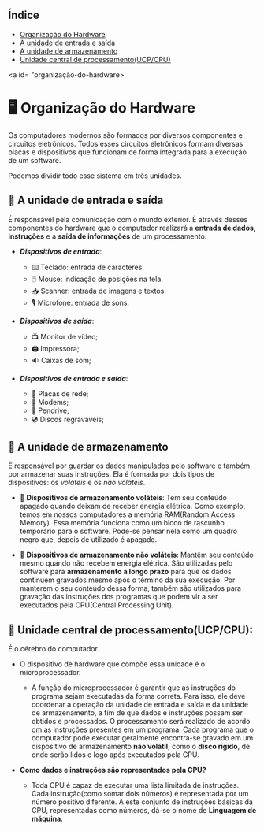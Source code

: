 ## Índice
- [Organização do Hardware](#organização-do-hardware)
- [A unidade de entrada e saída](#arrows_counterclockwise-a-unidade-de-entrada-e-saída)
- [A unidade de armazenamento](#minidisc-a-unidade-de-armazenamento)
- [Unidade central de processamento(UCP/CPU)](#1234-unidade-central-de-processamentoucpcpu)

<a id= "organização-do-hardware></a>
# 🖥️ Organização do Hardware

Os computadores modernos são formados por diversos componentes e circuitos eletrônicos. Todos esses circuitos eletrônicos formam diversas placas e dispositivos que funcionam de forma integrada para a execução de um software.

Podemos dividir todo esse sistema em três unidades.


## :arrows_counterclockwise: A unidade de entrada e saída

É responsável pela comunicação com o mundo exterior. É através desses componentes do hardware que o computador realizará a **entrada de dados, instruções** e a **saída de informações** de um processamento.

- ***Dispositivos de entrada***:
    - ⌨️ Teclado: entrada de caracteres.
    - 🖱️ Mouse: indicação de posições na tela.
    - :inbox_tray: Scanner: entrada de imagens e textos.
    - 🎙️ Microfone: entrada de sons.

- ***Dispositivos de saída***:
    - :tv: Monitor de vídeo;
    - 🖨️ Impressora;
    - :sound: Caixas de som;
    
- ***Dispositivos de entrada e saída***:
    - :arrows_counterclockwise: Placas de rede;
    - 📳 Modems;
    - :flower_playing_cards: Pendrive;
    - 💿 Discos regraváveis;

## :minidisc: A unidade de armazenamento  
É responsável por guardar os dados manipulados pelo software e também por armazenar suas instruções.
Ela é formada por dois tipos de dispositivos: os *voláteis* e os *não voláteis*.

- :electric_plug: **Dispositivos de armazenamento voláteis**:
Tem seu conteúdo apagado quando deixam de receber energia elétrica. Como exemplo, temos em nossos computadores a memória RAM(Random Access Memory). 
Essa memória funciona como um bloco de rascunho temporário para o software.
Pode-se pensar nela como um quadro negro que, depois de utilizado é apagado.

- :floppy_disk: **Dispositivos de armazenamento não voláteis**:
Mantêm seu conteúdo mesmo quando não recebem energia elétrica.
São utilizadas pelo software para **armazenamento a longo prazo** para que os dados continuem gravados mesmo após o término da sua execução.
Por manterem o seu conteúdo dessa forma, também são utilizados para gravação das instruções dos programas que podem vir a ser executados pela CPU(Central Processing Unit).


## :1234: **Unidade central de processamento(UCP/CPU)**:
É o cérebro do computador.

- O dispositivo de hardware que compõe essa unidade é o microprocessador.
    - A função do microprocessador é garantir que as instruções do programa sejam executadas da forma correta. Para isso, ele deve coordenar a operação da unidade de entrada e saída e da unidade de armazenamento, a fim de que dados e instruções possam ser obtidos e processados.
O processamento será realizado de acordo om as instruções presentes em um programa. Cada programa que o computador pode executar geralmente encontra-se gravado em um dispositivo de armazenamento **não volátil**, como o **disco rígido**, de onde serão lidos e logo após executados pela CPU.

- **Como dados e instruções são representados pela CPU?**
    - Toda CPU é capaz de executar uma lista limitada de instruções. Cada instrução(como somar dois números) é representada por um número positivo diferente.
        A este conjunto de instruções básicas da CPU, representadas como números, dá-se o nome de **Linguagem de máquina**.


    
    
